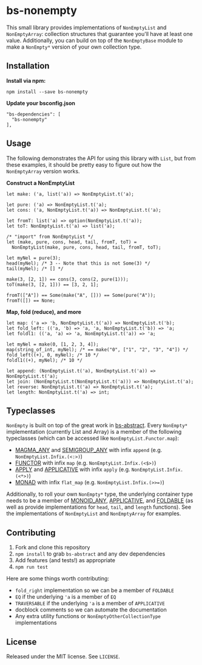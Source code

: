 # bs-nonempty

This small library provides implementations of `NonEmptyList` and `NonEmptyArray`: collection structures that guarantee you'll have at least one value. Additionally, you can build on top of the `NonEmptyBase` module to make a `NonEmpty*` version of your own collection type.

## Installation

**Install via npm:**

`npm install --save bs-nonempty`

**Update your bsconfig.json**

```
"bs-dependencies": [
  "bs-nonempty"
],
```

## Usage

The following demonstrates the API for using this library with `List`, but from these examples, it should be pretty easy to figure out how the `NonEmptyArray` version works.

**Construct a NonEmptyList**

```reason
let make: ('a, list('a)) => NonEmptyList.t('a);
```

```reason
let pure: ('a) => NonEmptyList.t('a);
let cons: ('a, NonEmptyList.t('a)) => NonEmptyList.t('a);
```

```reason
let fromT: list('a) => option(NonEmptyList.t('a));
let toT: NonEmptyList.t('a) => list('a);
```

```reason
/* "import" from NonEmptyList */
let (make, pure, cons, head, tail, fromT, toT) =
  NonEmptyList(make, pure, cons, head, tail, fromT, toT);

let myNel = pure(3);
head(myNel); /* 3 -- Note that this is not Some(3) */
tail(myNel); /* [] */

make(3, [2, 1]) == cons(3, cons(2, pure(1)));
toT(make(3, [2, 1])) == [3, 2, 1];

fromT(["A"]) == Some(make("A", [])) == Some(pure("A"));
fromT([]) == None;
```

**Map, fold (reduce), and more**

```reason
let map: ('a => 'b, NonEmptyList.t('a)) => NonEmptyList.t('b);
let fold_left: (('a, 'b) => 'a, 'a, NonEmptyList.t('b)) => 'a;
let foldl1: (('a, 'a) => 'a, NonEmptyList.t('a)) => 'a;

let myNel = make(0, [1, 2, 3, 4]);
map(string_of_int, myNel); /* == make("0", ["1", "2", "3", "4"]) */
fold_left((+), 0, myNel); /* 10 */
foldl1((+), myNel); /* 10 */
```

```reason
let append: (NonEmptyList.t('a), NonEmptyList.t('a)) => NonEmptyList.t('a);
let join: (NonEmptyList.t(NonEmptyList.t('a))) => NonEmptyList.t('a);
let reverse: NonEmptyList.t('a) => NonEmptyList.t('a);
let length: NonEmptyList.t('a) => int;
```

## Typeclasses

`NonEmpty` is built on top of the great work in [bs-abstract](https://github.com/Risto-Stevcev/bs-abstract). Every `NonEmpty*` implementation (currently List and Array) is a member of the following typeclasses (which can be accessed like `NonEmptyList.Functor.map`):

- [MAGMA_ANY](https://github.com/Risto-Stevcev/bs-abstract/blob/v0.16.0/src/interfaces/Interface.re#L18-L21) and [SEMIGROUP_ANY](https://github.com/Risto-Stevcev/bs-abstract/blob/v0.16.0/src/interfaces/Interface.re#L25) with infix `append` (e.g. `NonEmptyList.Infix.(<:>)`)
- [FUNCTOR](https://github.com/Risto-Stevcev/bs-abstract/blob/v0.16.0/src/interfaces/Interface.re#L78-L81) with infix `map` (e.g. `NonEmptyList.Infix.(<$>)`)
- [APPLY](https://github.com/Risto-Stevcev/bs-abstract/blob/v0.16.0/src/interfaces/Interface.re#L83-L86) and [APPLICATIVE](https://github.com/Risto-Stevcev/bs-abstract/blob/v0.16.0/src/interfaces/Interface.re#L88-L91) with infix `apply` (e.g. `NonEmptyList.Infix.(<*>)`)
- [MONAD](https://github.com/Risto-Stevcev/bs-abstract/blob/v0.16.0/src/interfaces/Interface.re#L93-L96) with infix `flat_map` (e.g. `NonEmptyList.Infix.(>>=)`)

Additionally, to roll your own `NonEmpty*` type, the underlying container type needs to be a member of [MONOID_ANY](https://github.com/Risto-Stevcev/bs-abstract/blob/v0.16.0/src/interfaces/Interface.re#L33-L36), [APPLICATIVE](https://github.com/Risto-Stevcev/bs-abstract/blob/v0.16.0/src/interfaces/Interface.re#L88-L91), and [FOLDABLE](https://github.com/Risto-Stevcev/bs-abstract/blob/v0.16.0/src/interfaces/Interface.re#L113-L122) (as well as provide implementations for `head`, `tail`, and `length` functions). See the implementations of `NonEmptyList` and `NonEmptyArray` for examples.

## Contributing

1. Fork and clone this repository
2. `npm install` to grab `bs-abstract` and any dev dependencies
3. Add features (and tests!) as appropriate
4. `npm run test`

Here are some things worth contributing:

- `fold_right` implementation so we can be a member of `FOLDABLE`
- `EQ` if the underlying `'a` is a member of `EQ`
- `TRAVERSABLE` if the underlying `'a` is a member of `APPLICATIVE`
- docblock comments so we can automate the documentation
- Any extra utility functions or `NonEmptyOtherCollectionType` implementations

## License

Released under the MIT license. See `LICENSE`.
